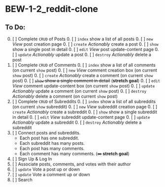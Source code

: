 # BEW-1-2_reddit-clone
## To Do:

0. [ ] Complete `CRUD` of Posts
	0. [ ] `index` show a list of all posts
	0. [ ] `new` *View* post creation page
	0. [ ] `create` *Actionably* create a post
	0. [ ] `show` show a single post in detail
	0. [ ] `edit` *View* post update-content page
	0. [ ] `update` *Actionably* update a post
	0. [ ] `destroy` *Actionably* delete a post
0. [ ] Complete `CRUD` of Comments
	0. [ ] `index` show a list of all comments (on current `show` post)
	0. [ ] `new` *View* comment creation box (on current `show` post)
	0. [ ] `create` *Actionably* create a comment (on current `show` post)
	0. [ ] ~~`show` show a single comment in detail~~ (**stretch goal**)
	0. [ ] `edit` *View* comment update-content box (on current `show` post)
	0. [ ] `update` *Actionably* update a comment (on current `show` post)
	0. [ ] `destroy` *Actionably* delete a comment (on current `show` post)
0. [ ] Complete `CRUD` of Subreddits
	0. [ ] `index` show a list of all subreddits (on current `show` subreddit)
	0. [ ] `new` *View* subreddit creation page
	0. [ ] `create` *Actionably* create a subreddit
	0. [ ] `show` show a single subreddit in detail
	0. [ ] `edit` *View* subreddit update-content page
	0. [ ] `update` *Actionably* update a subreddit
	0. [ ] `destroy` *Actionably* delete a subreddit
0. [ ] Connect posts and subreddits.
	- Each post has one subreddit.
	- Each subreddit has many posts.
	- Each post has many comments.
	- Each comment has many comments. (**∞ stretch goal**)
0. [ ] Sign Up & Log In
0. [ ] Associate posts, comments, and votes with their author
0. [ ] `update` Vote a post up or down
0. [ ] `update` Vote a comment up or down
0. [ ] Search